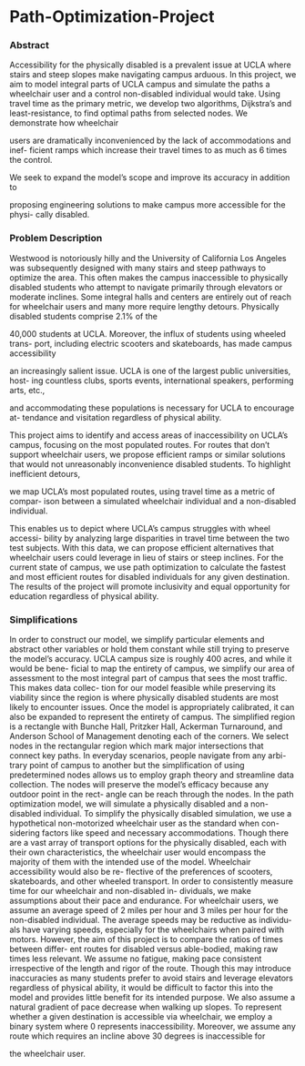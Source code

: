 # Path-Optimization-Project
### Abstract
Accessibility for the physically disabled is a prevalent issue at UCLA where stairs
and steep slopes make navigating campus arduous. In this project, we aim to
model integral parts of UCLA campus and simulate the paths a wheelchair
user and a control non-disabled individual would take. Using travel time as
the primary metric, we develop two algorithms, Dijkstra’s and least-resistance,
to find optimal paths from selected nodes. We demonstrate how wheelchair

users are dramatically inconvenienced by the lack of accommodations and inef-
ficient ramps which increase their travel times to as much as 6 times the control.

We seek to expand the model’s scope and improve its accuracy in addition to

proposing engineering solutions to make campus more accessible for the physi-
cally disabled.

### Problem Description
Westwood is notoriously hilly and the University of California Los Angeles was
subsequently designed with many stairs and steep pathways to optimize the
area. This often makes the campus inaccessible to physically disabled students
who attempt to navigate primarily through elevators or moderate inclines. Some
integral halls and centers are entirely out of reach for wheelchair users and many
more require lengthy detours. Physically disabled students comprise 2.1% of the

40,000 students at UCLA. Moreover, the influx of students using wheeled trans-
port, including electric scooters and skateboards, has made campus accessibility

an increasingly salient issue. UCLA is one of the largest public universities, host-
ing countless clubs, sports events, international speakers, performing arts, etc.,

and accommodating these populations is necessary for UCLA to encourage at-
tendance and visitation regardless of physical ability.

This project aims to identify and access areas of inaccessibility on UCLA’s
campus, focusing on the most populated routes. For routes that don’t support
wheelchair users, we propose efficient ramps or similar solutions that would not
unreasonably inconvenience disabled students. To highlight inefficient detours,

we map UCLA’s most populated routes, using travel time as a metric of compar-
ison between a simulated wheelchair individual and a non-disabled individual.

This enables us to depict where UCLA’s campus struggles with wheel accessi-
bility by analyzing large disparities in travel time between the two test subjects.
With this data, we can propose efficient alternatives that wheelchair users could
leverage in lieu of stairs or steep inclines. For the current state of campus, we use
path optimization to calculate the fastest and most efficient routes for disabled
individuals for any given destination. The results of the project will promote
inclusivity and equal opportunity for education regardless of physical ability.



### Simplifications
In order to construct our model, we simplify particular elements and abstract
other variables or hold them constant while still trying to preserve the model’s
accuracy. UCLA campus size is roughly 400 acres, and while it would be bene-
ficial to map the entirety of campus, we simplify our area of assessment to the
most integral part of campus that sees the most traffic. This makes data collec-
tion for our model feasible while preserving its viability since the region is where
physically disabled students are most likely to encounter issues. Once the model
is appropriately calibrated, it can also be expanded to represent the entirety of
campus. The simplified region is a rectangle with Bunche Hall, Pritzker Hall,
Ackerman Turnaround, and Anderson School of Management denoting each of
the corners. We select nodes in the rectangular region which mark major intersections
that connect key paths. In everyday scenarios, people navigate from any arbi-
trary point of campus to another but the simplification of using predetermined
nodes allows us to employ graph theory and streamline data collection. The
nodes will preserve the model’s efficacy because any outdoor point in the rect-
angle can be reach through the nodes.
In the path optimization model, we will simulate a physically disabled and
a non-disabled individual. To simplify the physically disabled simulation, we
use a hypothetical non-motorized wheelchair user as the standard when con-
sidering factors like speed and necessary accommodations. Though there are
a vast array of transport options for the physically disabled, each with their
own characteristics, the wheelchair user would encompass the majority of them
with the intended use of the model. Wheelchair accessibility would also be re-
flective of the preferences of scooters, skateboards, and other wheeled transport.
In order to consistently measure time for our wheelchair and non-disabled in-
dividuals, we make assumptions about their pace and endurance. For wheelchair
users, we assume an average speed of 2 miles per hour and 3 miles per hour for
the non-disabled individual. The average speeds may be reductive as individu-
als have varying speeds, especially for the wheelchairs when paired with motors.
However, the aim of this project is to compare the ratios of times between differ-
ent routes for disabled versus able-bodied, making raw times less relevant. We
assume no fatigue, making pace consistent irrespective of the length and rigor
of the route. Though this may introduce inaccuracies as many students prefer
to avoid stairs and leverage elevators regardless of physical ability, it would be
difficult to factor this into the model and provides little benefit for its intended
purpose. We also assume a natural gradient of pace decrease when walking up
slopes. To represent whether a given destination is accessible via wheelchair,
we employ a binary system where 0 represents inaccessibility. Moreover, we
assume any route which requires an incline above 30 degrees is inaccessible for



the wheelchair user.
